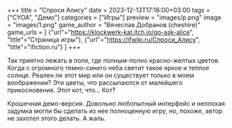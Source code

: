 +++
title = "Спроси Алису"
date = 2023-12-13T17:16:00+03:00
tags = ["CYOA", "Демо"]
categories = ["Игры"]
preview = "images/p.png"
image = "images/1.png"
game_author = "Вячеслав Добранов (cheshire)"
game_urls = [
    {"url"="https://klockwerk-kat.itch.io/go-ask-alice", "title"="Страница игры"},
    {"url"="https://ifwiki.ru/Спроси_Алису", "title"="ifiction.ru"}
]
+++

Так приятно лежать в поле, где полным-полно красно-желтых цветов. Когда с огромного темно-синего неба светит такое яркое и теплое солнце. Реален ли этот мир или он существует только в моем воображении? Эти цветы, что рассыпаются от малейшего прикосновения. Этот кот, что… Кот?

Крошечная демо-версия. Довольно любопытный интерфейс и неплохая задумка могли бы сделать из нее полноценную игру, но, похоже, автор не захотел этого делать. А жаль.